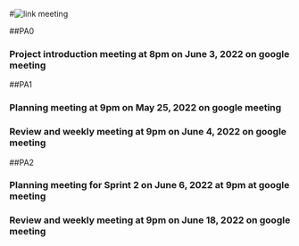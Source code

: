 #![link meeting](https://meet.google.com/pgc-evxh-mux?fbclid=IwAR2my9UUv1a8SuRSRzSIpuVT8xqXWSuUCGrl1I3XwXBehMFHtH8DsA83yyc)

##PA0
### Project introduction meeting at 8pm on June 3, 2022 on google meeting 
##PA1
### Planning meeting at 9pm on May 25, 2022 on google meeting
### Review and weekly meeting at 9pm on June 4, 2022 on google meeting
##PA2
### Planning meeting for Sprint 2 on June 6, 2022 at 9pm at google meeting
### Review and weekly meeting at 9pm on June 18, 2022 on google meeting

